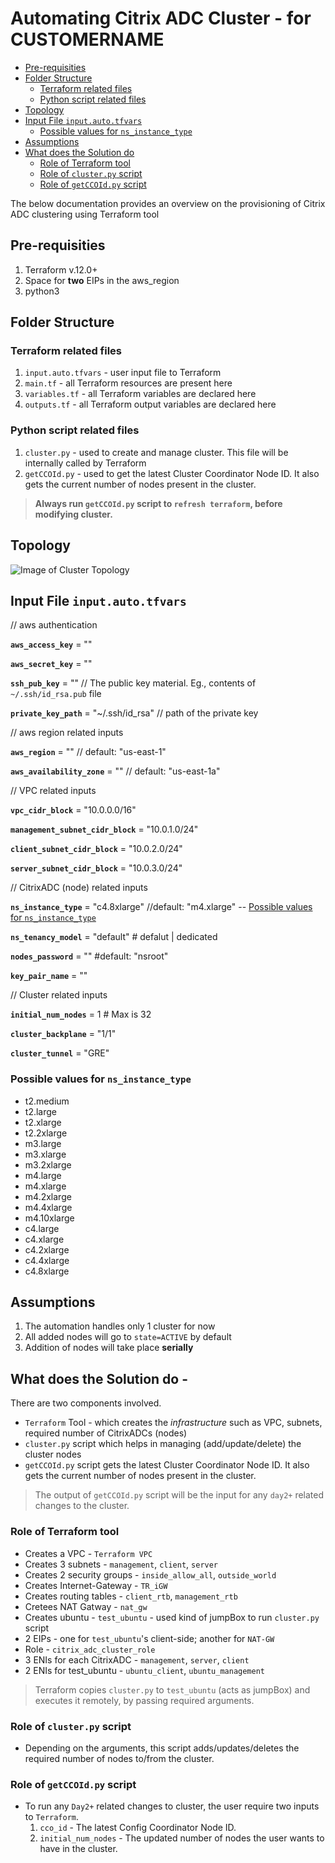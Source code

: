 # Automating Citrix ADC Cluster - for CUSTOMERNAME
- [Pre-requisities](#pre-requisities)
- [Folder Structure](#folder-structure)
  * [Terraform related files](#terraform-related-files)
  * [Python script related files](#python-script-related-files)
- [Topology](#topology)
- [Input File `input.auto.tfvars`](#input-file-inputautotfvars)
  * [Possible values for `ns_instance_type`](#possible-values-for-ns_instance_type)
- [Assumptions](#assumptions)
- [What does the Solution do](#what-does-the-solution-do)
  * [Role of Terraform tool](#role-of-terraform-tool)
  * [Role of `cluster.py` script](#role-of-clusterpy-script)
  * [Role of `getCCOId.py` script](#role-of-getccoidpy-script)

The below documentation provides an overview on the provisioning of Citrix ADC clustering using Terraform tool

## Pre-requisities
1. Terraform v.12.0+
2. Space for **two** EIPs in the aws_region
3. python3


## Folder Structure
### Terraform related files
1. `input.auto.tfvars` - user input file to Terraform
2. `main.tf` - all Terraform resources are present here
3. `variables.tf` - all Terraform variables are declared here
4. `outputs.tf` - all Terraform output variables are declared here

### Python script related files
1. `cluster.py` - used to create and manage cluster. This file will be internally called by Terraform
2. `getCCOId.py` - used to get the latest Cluster Coordinator Node ID. It also gets the current number of nodes present in the cluster.
> **Always run `getCCOId.py` script to `refresh terraform`, before modifying cluster.**
## Topology
![Image of Cluster Topology](cluster-topology.jpg)

## Input File `input.auto.tfvars`
// aws authentication

**`aws_access_key`**  =  ""

**`aws_secret_key`**  =  ""

**`ssh_pub_key`**  =  "" // The public key material. Eg., contents of `~/.ssh/id_rsa.pub` file

**`private_key_path`** = "~/.ssh/id_rsa"  // path of the private key

// aws region related inputs

**`aws_region`**  =  "" // default: "us-east-1"

**`aws_availability_zone`**  =  "" // default: "us-east-1a"

// VPC related inputs

**`vpc_cidr_block`**  =  "10.0.0.0/16"

**`management_subnet_cidr_block`**  =  "10.0.1.0/24"

**`client_subnet_cidr_block`**  =  "10.0.2.0/24"

**`server_subnet_cidr_block`**  =  "10.0.3.0/24"

// CitrixADC (node) related inputs

**`ns_instance_type`**  =  "c4.8xlarge" //default: "m4.xlarge" -- [Possible values for `ns_instance_type`](#possible-values-for-ns_instance_type)

**`ns_tenancy_model`**  =  "default"  # defalut | dedicated

**`nodes_password`**  =  "" #default: "nsroot"

**`key_pair_name`**  =  ""

// Cluster related inputs

**`initial_num_nodes`** =  1  # Max is 32

**`cluster_backplane`**  =  "1/1"

**`cluster_tunnel`**  =  "GRE"


### Possible values for `ns_instance_type`
- t2.medium
- t2.large
- t2.xlarge
- t2.2xlarge
- m3.large
- m3.xlarge
- m3.2xlarge
- m4.large
- m4.xlarge
- m4.2xlarge
- m4.4xlarge
- m4.10xlarge
- c4.large
- c4.xlarge
- c4.2xlarge
- c4.4xlarge
- c4.8xlarge

## Assumptions
1. The automation handles only 1 cluster for now
2. All added nodes will go to `state=ACTIVE` by default
3. Addition of nodes will take place **serially**

## What does the Solution do -
There are two components involved.
- `Terraform` Tool - which creates the *infrastructure* such as VPC, subnets, required number of CitrixADCs (nodes)
- `cluster.py` script which helps in managing (add/update/delete) the cluster nodes
- `getCCOId.py` script gets the latest Cluster Coordinator Node ID. It also gets the current number of nodes present in the cluster.
> The output of `getCCOId.py` script will be the input for any `day2+` related changes to the cluster.

### Role of Terraform tool
- Creates a VPC - `Terraform VPC`
- Creates 3 subnets - `management`, `client`, `server`
- Creates 2 security groups - `inside_allow_all`, `outside_world`
- Creates Internet-Gateway - `TR_iGW`
- Creates routing tables - `client_rtb`, `management_rtb`
- Cretees NAT Gatway - `nat_gw`
- Creates ubuntu - `test_ubuntu` - used kind of jumpBox to run `cluster.py` script
- 2 EIPs - one for `test_ubuntu`'s client-side; another for `NAT-GW`
- Role - `citrix_adc_cluster_role`
- 3 ENIs for each CitrixADC - `management`, `server`, `client`
- 2 ENIs for test_ubuntu - `ubuntu_client`, `ubuntu_management`
> Terraform copies `cluster.py` to `test_ubuntu` (acts as jumpBox) and executes it remotely, by passing required arguments.

### Role of `cluster.py` script
- Depending on the arguments, this script adds/updates/deletes the required number of nodes to/from the cluster.

### Role of `getCCOId.py` script
- To run any `Day2+` related changes to cluster, the user require two inputs to `Terraform`.
  1. `cco_id` - The latest Config Coordinator Node ID.
  2. `initial_num_nodes` - The updated number of nodes the user wants to have in the cluster.
